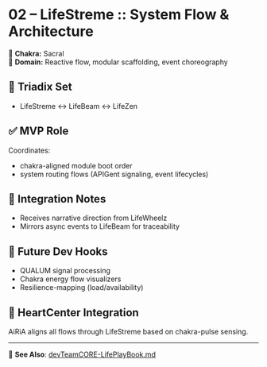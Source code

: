 # 02 – LifeStreme :: System Flow & Architecture

🌊 **Chakra:** Sacral  
🔧 **Domain:** Reactive flow, modular scaffolding, event choreography

## 🔁 Triadix Set
- LifeStreme ↔ LifeBeam ↔ LifeZen

## ✅ MVP Role
Coordinates:
- chakra-aligned module boot order
- system routing flows (APIGent signaling, event lifecycles)

## 🧩 Integration Notes
- Receives narrative direction from LifeWheelz
- Mirrors async events to LifeBeam for traceability

## 📌 Future Dev Hooks
- QUALUM signal processing
- Chakra energy flow visualizers
- Resilience-mapping (load/availability)

## 💓 HeartCenter Integration
AiRiA aligns all flows through LifeStreme based on chakra-pulse sensing.

---
🔗 **See Also**: [devTeamCORE-LifePlayBook.md](../devTeamCORE-LifePlayBook.md)
